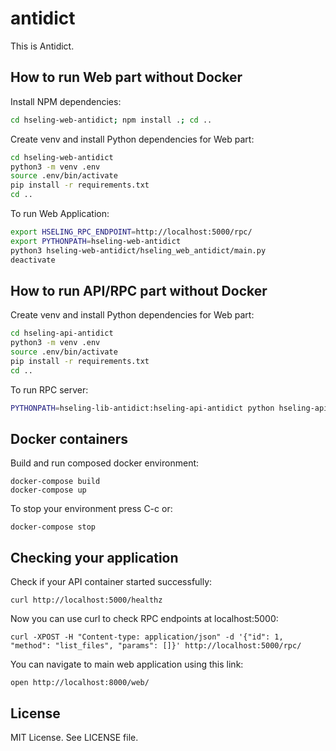 # antidict

This is Antidict.

## How to run Web part without Docker

Install NPM dependencies:

```bash
cd hseling-web-antidict; npm install .; cd ..
```

Create venv and install Python dependencies for Web part:

```bash
cd hseling-web-antidict
python3 -m venv .env
source .env/bin/activate
pip install -r requirements.txt
cd ..
```

To run Web Application:

```bash
export HSELING_RPC_ENDPOINT=http://localhost:5000/rpc/
export PYTHONPATH=hseling-web-antidict
python3 hseling-web-antidict/hseling_web_antidict/main.py
deactivate
```

## How to run API/RPC part without Docker

Create venv and install Python dependencies for Web part:

```bash
cd hseling-api-antidict
python3 -m venv .env
source .env/bin/activate
pip install -r requirements.txt
cd ..
```

To run RPC server:

```bash
PYTHONPATH=hseling-lib-antidict:hseling-api-antidict python hseling-api-antidict/hseling_api_antidict/main.py
```


## Docker containers



Build and run composed docker environment:

    docker-compose build
    docker-compose up
    
To stop your environment press C-c or:

    docker-compose stop

## Checking your application

Check if your API container started successfully:

    curl http://localhost:5000/healthz

Now you can use curl to check RPC endpoints at localhost:5000:

    curl -XPOST -H "Content-type: application/json" -d '{"id": 1, "method": "list_files", "params": []}' http://localhost:5000/rpc/

You can navigate to main web application using this link:

    open http://localhost:8000/web/

## License

MIT License. See LICENSE file.
